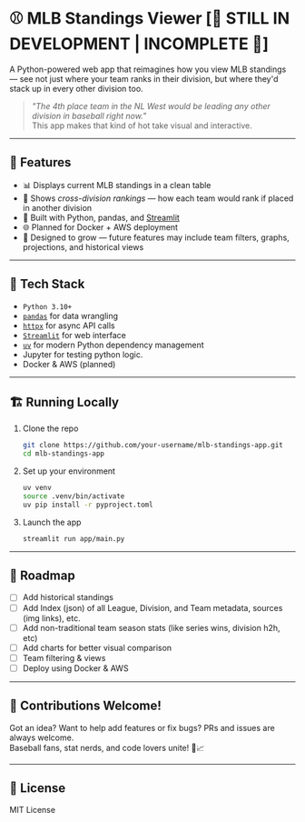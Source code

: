 


# ⚾ MLB Standings Viewer [🚨 STILL IN DEVELOPMENT | INCOMPLETE 🚨]

A Python-powered web app that reimagines how you view MLB standings — see not just where your team ranks in their division, but where they'd stack up in every other division too.

> _"The 4th place team in the NL West would be leading any other division in baseball right now."_  
This app makes that kind of hot take visual and interactive.

---

## 🚀 Features

- 📊 Displays current MLB standings in a clean table
- 🔁 Shows *cross-division rankings* — how each team would rank if placed in another division
- 🐍 Built with Python, pandas, and [Streamlit](https://streamlit.io/)
- 🌐 Planned for Docker + AWS deployment
- 🔧 Designed to grow — future features may include team filters, graphs, projections, and historical views

---

## 🧱 Tech Stack

- `Python 3.10+`
- [`pandas`](https://pandas.pydata.org/) for data wrangling
- [`httpx`](https://www.python-httpx.org/) for async API calls
- [`Streamlit`](https://streamlit.io/) for web interface
- [`uv`](https://github.com/astral-sh/uv) for modern Python dependency management
- Jupyter for testing python logic.
- Docker & AWS (planned)

---

## 🏗️ Running Locally

1. Clone the repo  
   ```bash
   git clone https://github.com/your-username/mlb-standings-app.git
   cd mlb-standings-app
   ```

2. Set up your environment  
   ```bash
   uv venv
   source .venv/bin/activate
   uv pip install -r pyproject.toml
   ```

3. Launch the app  
   ```bash
   streamlit run app/main.py
   ```

---

## 🚧 Roadmap

- [ ] Add historical standings
- [ ] Add Index (json) of all League, Division, and Team metadata, sources (img links), etc.
- [ ] Add non-traditional team season stats (like series wins, division h2h, etc)
- [ ] Add charts for better visual comparison
- [ ] Team filtering & views
- [ ] Deploy using Docker & AWS

---

## 🤝 Contributions Welcome!

Got an idea? Want to help add features or fix bugs? PRs and issues are always welcome.  
Baseball fans, stat nerds, and code lovers unite! 🧢📈

---

## 📜 License

MIT License